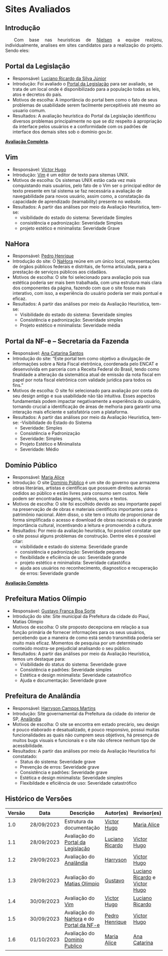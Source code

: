 # Sites Avaliados

## Introdução

 <p style="text-align: justify;">&emsp;&emsp;Com base nas heuristicas de <a href="##">Nielsen</a> a equipe realizou, individualmente, analises em sites candidatos para a realização do projeto. Sendo eles:
 </p>


## Portal da Legislação

- Responsável: [Luciano Ricardo da Silva Júnior](https://github.com/l-ricardo)
- Introdução: Foi avaliado o [Portal da Legislação](http://www4.planalto.gov.br/legislacao/) para ser avaliado, se trata de um local onde é disponibilizado para a população todas as leis, atos e decretos do país.
- Motivos de escolha: A importância do portal bem como o fato de seus problemas de usabilidade serem facilmente percepitíveis até mesmo ao usuario comum.
- Resultados: A avaliação heurística do Portal da Legislação identificou diversos problemas principalmente no que se diz respeito á apropriação da interface pelos usuários e a conformidade com os padrões de interface dos demais sites sob o domínio gov.br.

**[Avaliação Completa](docs/assets/avaliacoes/AvalicaoLegislativo.pdf).**


## Vim

- Responsável: [Victor Hugo](https://github.com/ViictorHugoo) 
- Introdução: [Vim](https://www.vim.org) é um editor de texto para sitemas UNIX.
- Motivos de escolha: Os sistemas UNIX estão cada vez mais conquistando mais usuários, pelo fato de o Vim ser o principal editor de texto presente em tal sistema se faz necessária a avaliação de navegabilidade para novos usuário, assim como, a constatação da capacidade de aprendizado (learnability) presente no _website_.
- Resultados:  A partir das análises por meio da Avaliação Heurística, tem-se:
    - visibilidade do estado do sistema: Severidade Simples
    - consistência e padronização: Severidade Simples
    - projeto estético e minimalista: Severidade Grave


## NaHora

- Responsável: [Pedro Henrique](https://github.com/pedro-hsf)
- Introdução do site: O [NaHora](https://www.nahora.df.gov.br/) reúne em um único local, representações de órgãos públicos federais e distritais, de forma articulada, para a prestação de serviços públicos aos cidadãos. 
- Motivos de escolha: O site foi selecionado para avaliação pois sua estética poderia ser mais bem trabalhada, com uma estrutura mais clara dos componentes da página, fazendo com que o site fosse mais interativo, com isso, a experiência do usuário poderia ser mais pontual e eficaz.
- Resultados: A partir das análises por meio da Avaliação Heurística, tem-se:
    - Visibilidade do estado do sistema: Severidade simples
    - Consistência e padronização: Severidade simples
    - Projeto estético e minimalista: Severidade média



## Portal da NF-e – Secretaria da Fazenda

- Responsável: [Ana Catarina Santos](https://github.com/an4catarina)
- Introdução do site: “Este portal tem como objetivo a divulgação de informações sobre a Nota Fiscal eletrônica, coordenada pelo ENCAT e desenvolvida em parceria com a Receita Federal do Brasil, tendo como finalidade a alteração da sistemática atual de emissão da nota fiscal em papel por nota fiscal eletrônica com validade jurídica para todos os fins.”
- Motivos de escolha: O site foi selecionado para avaliação por conta do seu design antigo e sua usabilidade não tão intuitiva. Esses aspectos fundamentais podem impactar negativamente a experiência do usuário, tornando crucial a identificação de áreas de melhoria para garantir uma interação mais eficiente e satisfatória com a plataforma.
- Resultados: A partir das análises por meio da Avaliação Heurística, tem-se:
   -Visibilidade do Estado do Sistema
   - Severidade: Simples
   - Consistência e Padronização
   - Severidade: Simples
   - Projeto Estético e Minimalista
   - Severidade: Médio



## Domínio Público

- Responsável: [Maria Alice](https://github.com/Maliz30)
- Introdução: O site [Domínio Público](http://www.dominiopublico.gov.br/pesquisa/PesquisaObraForm.jsp) é um site do governo que armazena obras literárias, artistas e científicas que possuem direitos autorais cedidos ao público e estão livres para consumo sem custos. Nele podem ser encontradas imagens, vídeos, sons e textos.
- Motivos de escolha: O site foi escolhido devido ao seu importante papel na preservação de de obras e materiais científicos importantes para o patrimônio nacional. Além disso, o site tem o intuito de proporcionar de forma simplificada o acesso e download de obras nacionais e de grande importância cultural, incentivando a leitura e promovendo a cultura.
- Resultados: Por meio da avaliação heurística, foi possível constatar que o site possui alguns problemas de construção. Dentre eles é possível citar:
    - visibilidade e estado do sistema: Severidade grande
    - consistência e padronização: Severidade pequena
    - flexibilidade e eficiência de uso: Severidade grande
    - projeto estético e minimalista: Severidade catastófica
    - ajuda aos usuários no reconhecimento, diagnostico e recuperação de erros: Severidade grande


**[Avaliação Completa](docs/assets/avaliacoes/DominioPublico).**


## Prefeitura Matios Olímpio 

- Responsável: [Gustavo França Boa Sorte](https://github.com/gustavofbs)
- Introdução do site: Site municipal da Prefeitura da cidade do Piauí, Matias Olímpio
- Motivos de escolha: O site proposto decepciona em relação a sua função primária de fornecer informações para os seus usuários, percebendo que a maneira de como está sendo transmitida poderia ser muito mais eficaz. Momentos de pesquisa por um determinado conteúdo mostra-se prejudicial analisando o seu público.
- Resultados: A partir das análises por meio da Avaliação Heurística, temos um destaque para: 
    - Visibilidade do status do sistema: Severidade grave
    - Consistência e padrões: Severidade simples
    - Estética e design minimalista: Severidade catastrófico
    - Ajuda e documentação: Severidade grave

## Prefeitura de Analândia  

- Responsável: [Harryson Campos Martins](https://github.com/harry-cmartin)
- Introdução: Site governamental da Prefeitura da cidade do interior de SP, [Analãndia](https://www.analandia.sp.gov.br/)
- Motivos de escolha: O site se encontra em estado precário, seu design é pouco elaborado e desatualizado, é pouco responsivo, possui muitas funcionalidades as quais não cumprem seus objetivos, há presença de muitos bugs visuais e funcionais e o site não oferece nenhum tipo de acessibilidade.  
- Resultados: A partir das análises por meio da Avaliação Heurística foi constatado: 
    - Status do sistema: Severidade grave
    - Prevenção de erros: Severidade grave
    - Consistência e padrões: Severidade grave
    - Estética e design minimalista: Severidade simples
    - Flexibildade e eficiência de uso: Severidade catastrófico

## Histórico de Versões

| Versão | Data       | Descrição                                                                    | Autor(es)                                       | Revisor(es)                                    |
| ------ | ---------- | ---------------------------------------------------------------------------- | ----------------------------------------------- | ---------------------------------------------- |
| 1.0    | 28/09/2023 | Estrutura da documentação                                                    | [Victor Hugo](https://github.com/ViictorHugoo)  | [Maria Alice](https://github.com/Maliz30)      |
| 1.1    | 28/09/2023 | Avaliação do [Portal da Legislação](http://www4.planalto.gov.br/legislacao/) | [Luciano Ricardo](https://github.com/l-ricardo) | [Victor Hugo](https://github.com/ViictorHugoo) |
| 1.2    | 29/09/2023 | Avaliação do [Analãndia](https://www.analandia.sp.gov.br/)                   | [Harryson](https://github.com/harry-cmartin)    | [Victor Hugo](https://github.com/ViictorHugoo) |
| 1.3    | 29/09/2023 | Avaliação do [Matias Olimpio](https://www.matiasolimpio.pi.gov.br/)          | [Gustavo](https://github.com/gustavofbs)        | [Luciano Ricardo](https://github.com/l-ricardo) e [Victor Hugo](https://github.com/ViictorHugoo)|
| 1.4    | 30/09/2023 | Avaliação do [Vim](https://www.vim.org)                                      | [Victor Hugo](https://github.com/ViictorHugoo)  | [Luciano Ricardo](https://github.com/l-ricardo)|
| 1.5    | 30/09/2023 | Avaliação do [NaHora](https://www.nahora.df.gov.br/) e do [Portal da NF-e](https://www.nfe.fazenda.gov.br/portal/principal.aspx)                                     | [Pedro Henrique](https://github.com/pedro-hsf)  | [Victor Hugo](https://github.com/ViictorHugoo)|
| 1.6    | 01/10/2023 | Avaliação do [Dominio Publico](http://www.dominiopublico.gov.br/pesquisa/PesquisaObraForm.jsp)                                      | [Maria Alice](https://github.com/Maliz30)  | [Ana Catarina](https://github.com/an4catarina)|